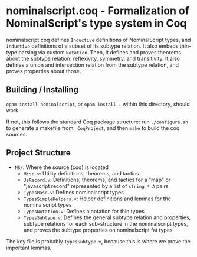 # nominalscript.coq - Formalization of NominalScript's type system in Coq

nominalscript.coq defines `Inductive` definitions of NominalScript types, and `Inductive` definitions of a subset of its subtype relation.
It also embeds thin-type parsing via custom `Notation`.
Then, it defines and proves theorems about the subtype relation: reflexivity, symmetry, and transitivity.
It also defines a union and intersection relation from the subtype relation, and proves properties about those.

## Building / Installing

`opam install nominalscript`, or `opam install .` within this directory, should work.

If not, this follows the standard Coq package structure: run `./configure.sh` to generate a makefile from `_CoqProject`, and then `make` to build the coq sources.

## Project Structure

- `NS/`: Where the source (coq) is located
  - `Misc.v`: Utility definitions, theorems, and tactics
  - `JsRecord.v`: Definitions, theorems, and tactics for a "map" or "javascript record" represented by a list of `string * A` pairs
  - `TypesBase.v`: Defines nominalscript types
  - `TypesSimpleHelpers.v`: Helper definitions and lemmas for the nominalscript types
  - `TypesNotation.v`: Defines a notation for thin types
  - `TypesSubtype.v`: Defines the general subtype relation and properties, subtype relations for each sub-structure in the nominalscript types, and proves the subtype properties on nominalscript fat types

The key file is probably `TypesSubtype.v`, because this is where we prove the important lemmas.
